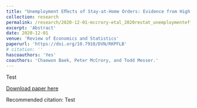 ```yaml
---
title: "Unemployment Eﬀects of Stay-at-Home Orders: Evidence from High Frequency Claims Data"
collection: research
permalink: /research/2020-12-01-mccrory-etal_2020restat_unemploymenteffects
excerpt: 'Abstract'
date: 2020-12-01
venue: 'Review of Economics and Statistics'
paperurl: 'https://doi.org/10.7910/DVN/RKPFLB'
# citation: ''
hascoauthors: 'Yes'
coauthors: 'Chaewon Baek, Peter McCrory, and Todd Messer.'
---
```

Test

[Download paper here](https://doi.org/10.7910/DVN/RKPFLB)

Recommended citation: Test
